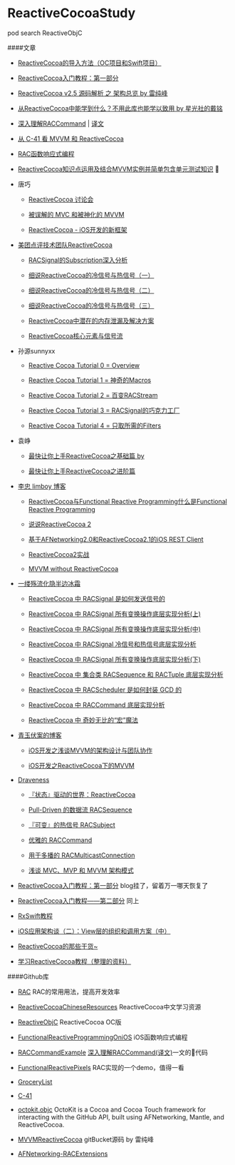 # ReactiveCocoaStudy

pod search ReactiveObjC

####文章

+ [ReactiveCocoa的导入方法（OC项目和Swift项目）](https://www.jianshu.com/p/7c786eee1705)

+ [ReactiveCocoa入门教程：第一部分](http://www.cocoachina.com/ios/20150123/10994.html)

+ [ReactiveCocoa v2.5 源码解析 之 架构总览 by 雷纯峰](http://www.cocoachina.com/ios/20160106/14880.html) 

+ [从ReactiveCocoa中能学到什么？不用此库也能学以致用 by 星光社的戴铭](https://www.jianshu.com/p/39e27fef38fa) 

+ [深入理解RACCommand](http://codeblog.shape.dk/blog/2013/12/05/reactivecocoa-essentials-understanding-and-using-raccommand/) | [译文](http://blog.csdn.net/womendeaiwoming/article/details/37597779)

+ [从 C-41 看 MVVM 和 ReactiveCocoa](http://blog.csdn.net/zzdjk6/article/details/46996571)

+ [RAC函数响应式编程](https://www.jianshu.com/p/827f95568cea)

+ [ReactiveCocoa知识点运用及结合MVVM实例并简单包含单元测试知识](http://www.code4app.com/thread-13360-1-1.html)

+  唐巧

    + [ReactiveCocoa 讨论会](http://blog.devtang.com/2016/01/03/reactive-cocoa-discussion/)

    + [被误解的 MVC 和被神化的 MVVM](http://blog.devtang.com/2015/11/02/mvc-and-mvvm/)

    + [ReactiveCocoa - iOS开发的新框架](http://blog.devtang.com/2014/02/11/reactivecocoa-introduction/)

+ [美团点评技术团队ReactiveCocoa](https://tech.meituan.com/tag/ReactiveCocoa)

    - [RACSignal的Subscription深入分析](https://tech.meituan.com/RACSignalSubscription.html)

    - [细说ReactiveCocoa的冷信号与热信号（一）](https://tech.meituan.com/talk-about-reactivecocoas-cold-signal-and-hot-signal-part-1.html)

    - [细说ReactiveCocoa的冷信号与热信号（二）](https://tech.meituan.com/talk-about-reactivecocoas-cold-signal-and-hot-signal-part-2.html)

    - [细说ReactiveCocoa的冷信号与热信号（三）](https://tech.meituan.com/talk-about-reactivecocoas-cold-signal-and-hot-signal-part-3.html)

    - [ReactiveCocoa中潜在的内存泄漏及解决方案](https://tech.meituan.com/potential-memory-leak-in-reactivecocoa.html)

    - [ReactiveCocoa核心元素与信号流](https://tech.meituan.com/ReactiveCocoaSignalFlow.html)

+ 孙源sunnyxx

    + [Reactive Cocoa Tutorial 0 = Overview ](http://blog.sunnyxx.com/2014/03/06/rac_0_overview/) 

    + [Reactive Cocoa Tutorial 1 = 神奇的Macros](http://blog.sunnyxx.com/2014/03/06/rac_1_macros/) 

    + [Reactive Cocoa Tutorial 2 = 百变RACStream](http://blog.sunnyxx.com/2014/03/06/rac_2_racstream/)

    + [Reactive Cocoa Tutorial 3 = RACSignal的巧克力工厂](http://blog.sunnyxx.com/2014/03/06/rac_3_racsignal/)

    + [Reactive Cocoa Tutorial 4 = 只取所需的Filters](http://blog.sunnyxx.com/2014/04/19/rac_4_filters/)

+ 袁峥

    + [最快让你上手ReactiveCocoa之基础篇 by](https://www.jianshu.com/p/87ef6720a096) 

    + [最快让你上手ReactiveCocoa之进阶篇](https://www.jianshu.com/p/e10e5ca413b7)

+ [李忠 limboy 博客](http://limboy.me/)

    - [ReactiveCocoa与Functional Reactive Programming什么是Functional Reactive Programming](http://limboy.me/tech/2013/06/19/frp-reactivecocoa.html)

    - [说说ReactiveCocoa 2](http://limboy.me/tech/2013/12/27/reactivecocoa-2.html)

    - [基于AFNetworking2.0和ReactiveCocoa2.1的iOS REST Client](http://limboy.me/tech/2014/01/05/ios-rest-client-implementation.html)

    - [ReactiveCocoa2实战](http://limboy.me/tech/2014/06/06/deep-into-reactivecocoa2.html)

    - [MVVM without ReactiveCocoa](http://limboy.me/tech/2015/09/27/ios-mvvm-without-reactivecocoa.html)

+ [一缕殇流化隐半边冰霜](https://halfrost.com/tag/reactivecocoa/)

    - [ReactiveCocoa 中 RACSignal 是如何发送信号的](https://halfrost.com/reactivecocoa_racsignal/)

    - [ReactiveCocoa 中 RACSignal 所有变换操作底层实现分析(上)](https://halfrost.com/reactivecocoa_racsignal_operations1/)

    - [ReactiveCocoa 中 RACSignal 所有变换操作底层实现分析(中)](https://halfrost.com/reactivecocoa_racsignal_operations2/)

    - [ReactiveCocoa 中 RACSignal 冷信号和热信号底层实现分析](https://halfrost.com/reactivecocoa_hot_cold_signal/)

    - [ReactiveCocoa 中 RACSignal 所有变换操作底层实现分析(下)](https://halfrost.com/reactivecocoa_racsignal_operations3/)

    - [ReactiveCocoa 中 集合类 RACSequence 和 RACTuple 底层实现分析](https://halfrost.com/reactivecocoa_racsequence_ractuple/)

    - [ReactiveCocoa 中 RACScheduler 是如何封装 GCD 的](https://halfrost.com/reactivecocoa_racscheduler/)
    
    - [ReactiveCocoa 中 RACCommand 底层实现分析](https://halfrost.com/reactivecocoa_raccommand/)

    - [ReactiveCocoa 中 奇妙无比的“宏”魔法](https://halfrost.com/reactivecocoa_macro/)

+ [青玉伏案的博客](http://www.cnblogs.com/ludashi/)

    - [iOS开发之浅谈MVVM的架构设计与团队协作](http://www.cnblogs.com/ludashi/p/4211556.html)

    - [iOS开发之ReactiveCocoa下的MVVM](http://www.cnblogs.com/ludashi/p/4925042.html)

+ [Draveness](https://draveness.me/index)

    - [『状态』驱动的世界：ReactiveCocoa](https://www.jianshu.com/p/4e14ee63a12b)

    - [Pull-Driven 的数据流 RACSequence](https://www.jianshu.com/p/fea4637706f8)

    - [『可变』的热信号 RACSubject](https://www.jianshu.com/p/95bd803624f7)

    - [优雅的 RACCommand](https://www.jianshu.com/p/ae71313f5846)

    - [用于多播的 RACMulticastConnection](https://www.jianshu.com/p/b94a0454e582)

    - [浅谈 MVC、MVP 和 MVVM 架构模式](https://www.jianshu.com/p/ebd2c5914d20)


+ [ReactiveCocoa入门教程：第一部分](http://benbeng.leanote.com/post/ReactiveCocoaTutorial-part1) blog挂了，留着万一哪天恢复了

+ [ReactiveCocoa入门教程——第二部分](http://benbeng.leanote.com/post/ReactiveCocoaTutorial-part2)  同上

+ [RxSwift教程](http://t.swift.gg/t/rxswift-course)

+ [iOS应用架构谈（二）：View层的组织和调用方案（中）](http://www.infoq.com/cn/articles/ios-app-arch-2-2?utm_source=tuicool&utm_medium=referral)

+ [ReactiveCocoa的那些干货~](http://blog.csdn.net/block_xh/article/details/51063661)

+ [学习ReactiveCocoa教程（整理的资料）](http://blog.csdn.net/zhonggaorong/article/details/50233421)


####Github库

+ [RAC](https://github.com/shuaiwang007/RAC.git) RAC的常用用法，提高开发效率

+ [ReactiveCocoaChineseResources](https://github.com/ReactiveCocoaChina/ReactiveCocoaChineseResources.git) ReactiveCocoa中文学习资源

+ [ReactiveObjC](https://github.com/ReactiveCocoa/ReactiveObjC.git) ReactiveCocoa OC版

+ [FunctionalReactiveProgrammingOniOS](https://github.com/KevinHM/FunctionalReactiveProgrammingOniOS.git) iOS函数响应式编程

+ [RACCommandExample](https://github.com/olegam/RACCommandExample.git) [深入理解RACCommand(译文)]((http://blog.csdn.net/womendeaiwoming/article/details/37597779))一文的代码

+ [FunctionalReactivePixels](https://github.com/ashfurrow/FunctionalReactivePixels.git) RAC实现的一个demo，值得一看

+ [GroceryList](https://github.com/jspahrsummers/GroceryList.git)

+ [C-41](https://github.com/ashfurrow/C-41.git)

+ [octokit.objc](https://github.com/octokit/octokit.objc.git) OctoKit is a Cocoa and Cocoa Touch framework for interacting with the GitHub API, built using AFNetworking, Mantle, and ReactiveCocoa.

+ [MVVMReactiveCocoa](https://github.com/leichunfeng/MVVMReactiveCocoa.git) gitBucket源码 by 雷纯峰

+ [AFNetworking-RACExtensions](https://github.com/CodaFi/AFNetworking-RACExtensions.git)


